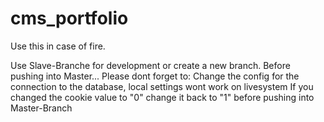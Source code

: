 # cms_portfolio
Use this in case of fire.

Use Slave-Branche for development or create a new branch.
Before pushing into Master... Please dont forget to:
Change the config for the connection to the database, local settings wont work on livesystem
If you changed the cookie value to "0" change it back to "1" before pushing into Master-Branch
